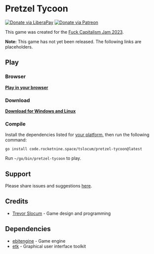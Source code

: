 # Pretzel Tycoon
[![Donate via LiberaPay](https://img.shields.io/liberapay/receives/rocketnine.space.svg?logo=liberapay)](https://liberapay.com/rocketnine.space)
[![Donate via Patreon](https://img.shields.io/badge/dynamic/json?color=%23e85b46&label=Patreon&query=data.attributes.patron_count&suffix=%20patrons&url=https%3A%2F%2Fwww.patreon.com%2Fapi%2Fcampaigns%2F5252223)](https://www.patreon.com/rocketnine)

This game was created for the [Fuck Capitalism Jam 2023](https://itch.io/jam/fuck-capitalism-jam-2023).

**Note:** This game has not yet been released. The following links are placeholders. 

## Play

### Browser

[**Play in your browser**](https://rocketnine.itch.io/pretzel-tycoon)

### Download

[**Download for Windows and Linux**](https://rocketnine.itch.io/pretzel-tycoon#download)

### Compile

Install the dependencies listed for [your platform](https://github.com/hajimehoshi/ebiten/blob/main/README.md#platforms),
then run the following command:

`go install code.rocketnine.space/tslocum/pretzel-tycoon@latest`

Run `~/go/bin/pretzel-tycoon` to play.

## Support

Please share issues and suggestions [here](https://code.rocketnine.space/tslocum/pretzel-tycoon/issues).

## Credits

- [Trevor Slocum](https://rocketnine.space) - Game design and programming

## Dependencies

- [ebitengine](https://github.com/hajimehoshi/ebiten) - Game engine
- [etk](https://code.rocketnine.space/tslocum/etk) - Graphical user interface toolkit
